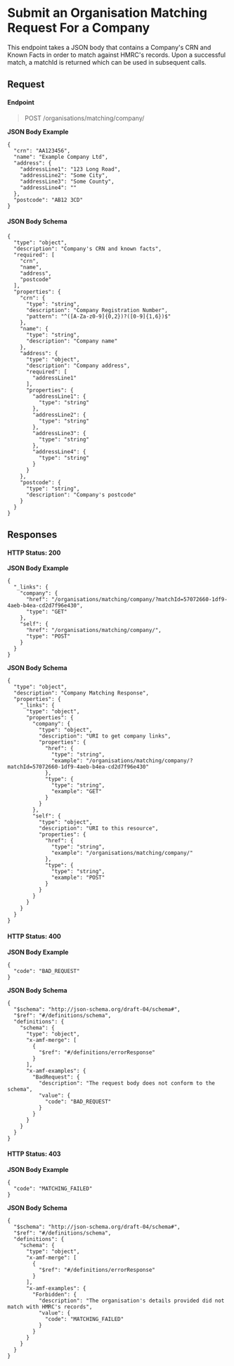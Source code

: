 # Submit an Organisation Matching Request For a Company #

This endpoint takes a JSON body that contains a Company's CRN and Known Facts in order to match against HMRC's records. Upon a successful match, a matchId is returned which can be used in subsequent calls.

## Request ##

#### Endpoint ####

> POST /organisations/matching/company/

**JSON Body Example**

~~~~~~~~~~
{
  "crn": "AA123456",
  "name": "Example Company Ltd",
  "address": {
    "addressLine1": "123 Long Road",
    "addressLine2": "Some City",
    "addressLine3": "Some County",
    "addressLine4": ""
  },
  "postcode": "AB12 3CD"
}
~~~~~~~~~~

#### JSON Body Schema ####

~~~~~~~~~~
{
  "type": "object",
  "description": "Company's CRN and known facts",
  "required": [
    "crn",
    "name",
    "address",
    "postcode"
  ],
  "properties": {
    "crn": {
      "type": "string",
      "description": "Company Registration Number",
      "pattern": "^([A-Za-z0-9]{0,2})?([0-9]{1,6})$"
    },
    "name": {
      "type": "string",
      "description": "Company name"
    },
    "address": {
      "type": "object",
      "description": "Company address",
      "required": [
        "addressLine1"
      ],
      "properties": {
        "addressLine1": {
          "type": "string"
        },
        "addressLine2": {
          "type": "string"
        },
        "addressLine3": {
          "type": "string"
        },
        "addressLine4": {
          "type": "string"
        }
      }
    },
    "postcode": {
      "type": "string",
      "description": "Company's postcode"
    }
  }
}
~~~~~~~~~~

## Responses ##

#### HTTP Status: 200 ####

**JSON Body Example**

~~~~~~~~~~
{
  "_links": {
    "company": {
      "href": "/organisations/matching/company/?matchId=57072660-1df9-4aeb-b4ea-cd2d7f96e430",
      "type": "GET"
    },
    "self": {
      "href": "/organisations/matching/company/",
      "type": "POST"
    }
  }
}
~~~~~~~~~~

**JSON Body Schema**

~~~~~~~~~~
{
  "type": "object",
  "description": "Company Matching Response",
  "properties": {
    "_links": {
      "type": "object",
      "properties": {
        "company": {
          "type": "object",
          "description": "URI to get company links",
          "properties": {
            "href": {
              "type": "string",
              "example": "/organisations/matching/company/?matchId=57072660-1df9-4aeb-b4ea-cd2d7f96e430"
            },
            "type": {
              "type": "string",
              "example": "GET"
            }
          }
        },
        "self": {
          "type": "object",
          "description": "URI to this resource",
          "properties": {
            "href": {
              "type": "string",
              "example": "/organisations/matching/company/"
            },
            "type": {
              "type": "string",
              "example": "POST"
            }
          }
        }
      }
    }
  }
}
~~~~~~~~~~

#### HTTP Status: 400 ####

**JSON Body Example**

~~~~~~~~~~
{
  "code": "BAD_REQUEST"
}
~~~~~~~~~~

**JSON Body Schema**

~~~~~~~~~~
{
  "$schema": "http://json-schema.org/draft-04/schema#",
  "$ref": "#/definitions/schema",
  "definitions": {
    "schema": {
      "type": "object",
      "x-amf-merge": [
        {
          "$ref": "#/definitions/errorResponse"
        }
      ],
      "x-amf-examples": {
        "BadRequest": {
          "description": "The request body does not conform to the schema",
          "value": {
            "code": "BAD_REQUEST"
          }
        }
      }
    }
  }
}
~~~~~~~~~~

#### HTTP Status: 403 ####

**JSON Body Example**

~~~~~~~~~~
{
  "code": "MATCHING_FAILED"
}
~~~~~~~~~~

**JSON Body Schema**

~~~~~~~~~~
{
  "$schema": "http://json-schema.org/draft-04/schema#",
  "$ref": "#/definitions/schema",
  "definitions": {
    "schema": {
      "type": "object",
      "x-amf-merge": [
        {
          "$ref": "#/definitions/errorResponse"
        }
      ],
      "x-amf-examples": {
        "Forbidden": {
          "description": "The organisation's details provided did not match with HMRC's records",
          "value": {
            "code": "MATCHING_FAILED"
          }
        }
      }
    }
  }
}
~~~~~~~~~~